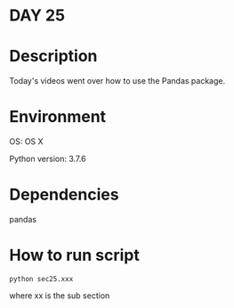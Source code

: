 
# DAY 25

# Description
Today's videos went over how to use the Pandas package.

# Environment
OS: OS X

Python version: 3.7.6

# Dependencies
pandas

# How to run script
```
python sec25.xxx
```
where xx is the sub section

